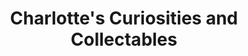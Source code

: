 ---
title: "Charlotte's Curiosities and Collectables"
url: /callander/charlottes-curiosities-and-collectables/
shop: Andenken
---